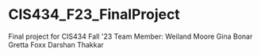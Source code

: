 # CIS434_F23_FinalProject
Final project for CIS434 Fall '23
Team Member:
Weiland Moore
Gina Bonar
Gretta Foxx
Darshan Thakkar